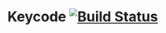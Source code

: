 # Keycode [![Build Status](https://travis-ci.org/pankajladhar/keycode.svg?branch=master)](https://travis-ci.org/pankajladhar/keycode)

